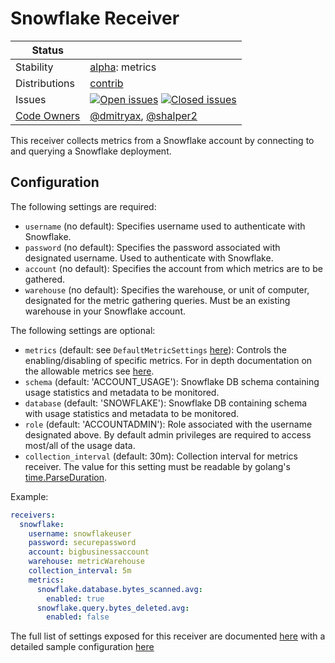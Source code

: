 # Snowflake Receiver
<!-- status autogenerated section -->
| Status        |           |
| ------------- |-----------|
| Stability     | [alpha]: metrics   |
| Distributions | [contrib] |
| Issues        | [![Open issues](https://img.shields.io/github/issues-search/open-telemetry/opentelemetry-collector-contrib?query=is%3Aissue%20is%3Aopen%20label%3Areceiver%2Fsnowflake%20&label=open&color=orange&logo=opentelemetry)](https://github.com/open-telemetry/opentelemetry-collector-contrib/issues?q=is%3Aopen+is%3Aissue+label%3Areceiver%2Fsnowflake) [![Closed issues](https://img.shields.io/github/issues-search/open-telemetry/opentelemetry-collector-contrib?query=is%3Aissue%20is%3Aclosed%20label%3Areceiver%2Fsnowflake%20&label=closed&color=blue&logo=opentelemetry)](https://github.com/open-telemetry/opentelemetry-collector-contrib/issues?q=is%3Aclosed+is%3Aissue+label%3Areceiver%2Fsnowflake) |
| [Code Owners](https://github.com/open-telemetry/opentelemetry-collector-contrib/blob/main/CONTRIBUTING.md#becoming-a-code-owner)    | [@dmitryax](https://www.github.com/dmitryax), [@shalper2](https://www.github.com/shalper2) |

[alpha]: https://github.com/open-telemetry/opentelemetry-collector#alpha
[contrib]: https://github.com/open-telemetry/opentelemetry-collector-releases/tree/main/distributions/otelcol-contrib
<!-- end autogenerated section -->

This receiver collects metrics from a Snowflake account by connecting to and querying a Snowflake deployment.

## Configuration

The following settings are required:

* `username` (no default): Specifies username used to authenticate with Snowflake.
* `password` (no default): Specifies the password associated with designated username. Used to authenticate with Snowflake.
* `account` (no default): Specifies the account from which metrics are to be gathered.
* `warehouse` (no default): Specifies the warehouse, or unit of computer, designated for the metric gathering queries. Must be an existing warehouse in your Snowflake account.

The following settings are optional:

* `metrics` (default: see `DefaultMetricSettings` [here](./internal/metadata/generated_metrics.go)): Controls the enabling/disabling of specific metrics. For in depth documentation on the allowable metrics see [here](./documentation.md).
* `schema` (default: 'ACCOUNT_USAGE'): Snowflake DB schema containing usage statistics and metadata to be monitored.
* `database` (default: 'SNOWFLAKE'): Snowflake DB containing schema with usage statistics and metadata to be monitored.
* `role` (default: 'ACCOUNTADMIN'): Role associated with the username designated above. By default admin privileges are required to access most/all of the usage data.
* `collection_interval` (default: 30m): Collection interval for metrics receiver. The value for this setting must be readable by golang's [time.ParseDuration](https://pkg.go.dev/time#ParseDuration).

Example:
```yaml
receivers:
  snowflake:
    username: snowflakeuser
    password: securepassword
    account: bigbusinessaccount
    warehouse: metricWarehouse
    collection_interval: 5m
    metrics:
      snowflake.database.bytes_scanned.avg:
        enabled: true
      snowflake.query.bytes_deleted.avg:
        enabled: false
```

The full list of settings exposed for this receiver are documented [here](./config.go) with a detailed sample configuration [here](./testdata/config.yaml)
